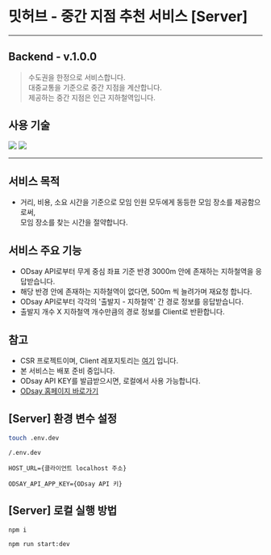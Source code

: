 # 밋허브 - 중간 지점 추천 서비스 [Server]

---

## Backend - v.1.0.0

> 수도권을 한정으로 서비스합니다. <br>
> 대중교통을 기준으로 중간 지점을 계산합니다.<br>
> 제공하는 중간 지점은 인근 지하철역입니다.

## 사용 기술

<img src="https://img.shields.io/badge/Typescript-3178C6?style=for-the-badge&logo=Typescript&logoColor=white"/>
<img src="https://img.shields.io/badge/nestjs-E0234E?style=for-the-badge&logo=nestjs&logoColor=white">

---

## 서비스 목적

- 거리, 비용, 소요 시간을 기준으로 모임 인원 모두에게 동등한 모임 장소를 제공함으로써, <br>모임 장소를 찾는 시간을 절약합니다.

## 서비스 주요 기능

- ODsay API로부터 무게 중심 좌표 기준 반경 3000m 안에 존재하는 지하철역을 응답받습니다.
- 해당 반경 안에 존재하는 지하철역이 없다면, 500m 씩 늘려가며 재요청 합니다.
- ODsay API로부터 각각의 '출발지 - 지하철역' 간 경로 정보를 응답받습니다.
- 출발지 개수 X 지하철역 개수만큼의 경로 정보를 Client로 반환합니다.

## 참고

- CSR 프로젝트이며, Client 레포지토리는 [여기](https://github.com/okonomiyakki/MEETHUB_frontend) 입니다.
- 본 서비스는 배포 준비 중입니다.
- ODsay API KEY를 발급받으시면, 로컬에서 사용 가능합니다.
- [ODsay 홈페이지 바로가기](https://lab.odsay.com/)

## [Server] 환경 변수 설정

```bash
touch .env.dev
```

```
/.env.dev

HOST_URL={클라이언트 localhost 주소}

ODSAY_API_APP_KEY={ODsay API 키}

```

## [Server] 로컬 실행 방법

```bash
npm i

npm run start:dev
```
